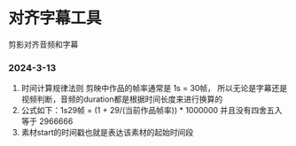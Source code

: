 # 对齐字幕工具
剪影对齐音频和字幕

### 2024-3-13
1. 时间计算规律法则 剪映中作品的帧率通常是 1s = 30帧， 所以无论是字幕还是视频判断，音频的duration都是根据时间长度来进行换算的
2. 公式如下：1s29帧 = (1 + 29/(当前作品帧率)) * 1000000 并且没有四舍五入 等于  2966666
3. 素材start的时间戳也就是表达该素材的起始时间段
